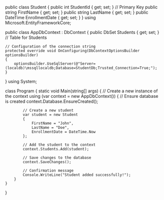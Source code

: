 public class Student
{
    public int StudentId { get; set; } // Primary Key
    public string FirstName { get; set; }
    public string LastName { get; set; }
    public DateTime EnrollmentDate { get; set; }
}
using Microsoft.EntityFrameworkCore;

public class AppDbContext : DbContext
{
    public DbSet<Student> Students { get; set; } // Table for Students

    // Configuration of the connection string
    protected override void OnConfiguring(DbContextOptionsBuilder optionsBuilder)
    {
        optionsBuilder.UseSqlServer(@"Server=(localdb)\mssqllocaldb;Database=StudentDb;Trusted_Connection=True;");
    }
}
using System;

class Program
{
    static void Main(string[] args)
    {
        // Create a new instance of the context
        using (var context = new AppDbContext())
        {
            // Ensure database is created
            context.Database.EnsureCreated();

            // Create a new student
            var student = new Student
            {
                FirstName = "John",
                LastName = "Doe",
                EnrollmentDate = DateTime.Now
            };

            // Add the student to the context
            context.Students.Add(student);

            // Save changes to the database
            context.SaveChanges();

            // Confirmation message
            Console.WriteLine("Student added successfully!");
        }
    }
}
